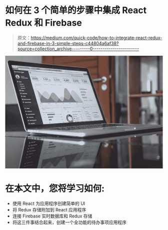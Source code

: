 # 如何在 3 个简单的步骤中集成 React Redux 和 Firebase

> 原文：<https://medium.com/quick-code/how-to-integrate-react-redux-and-firebase-in-3-simple-steps-c44804a6af38?source=collection_archive---------0----------------------->

![](img/27f18382048e56cae4074b29515cd98b.png)

# 在本文中，您将学习如何:

*   使用 React 为应用程序创建简单的 UI
*   将 Redux 存储附加到 React 应用程序
*   连接 Firebase 实时数据库和 Redux 存储
*   将这三件事结合起来，创建一个全功能的待办事项应用程序